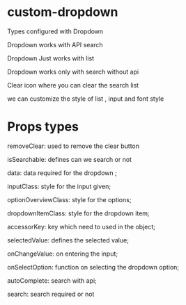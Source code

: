 # custom-dropdown
Types configured with Dropdown

Dropdown works with API search

Dropdown Just works with list 

Dropdown works only with search without api

Clear icon where you can clear the search list

we can customize the style of list , input and font style

# Props types

removeClear: used to remove the clear button

isSearchable: defines can we search or not

data: data required for the dropdown ;

inputClass: style for the input given;

optionOverviewClass: style for the options;

dropdownItemClass: style for the dropdown item;

accessorKey: key which need to used in the object;

selectedValue: defines the selected value;

onChangeValue: on entering the input;

onSelectOption: function on selecting the dropdown option;

autoComplete: search with api;

search: search required or not

